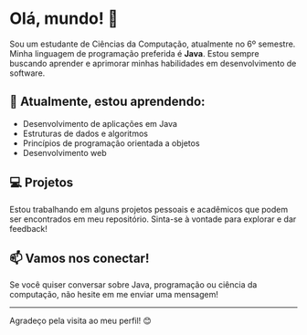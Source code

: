 # Olá, mundo! 👋

Sou um estudante de Ciências da Computação, atualmente no 6º semestre. Minha linguagem de programação preferida é **Java**. Estou sempre buscando aprender e aprimorar minhas habilidades em desenvolvimento de software.

## 🌱 Atualmente, estou aprendendo:

- Desenvolvimento de aplicações em Java
- Estruturas de dados e algoritmos
- Princípios de programação orientada a objetos
- Desenvolvimento web

## 💻 Projetos

Estou trabalhando em alguns projetos pessoais e acadêmicos que podem ser encontrados em meu repositório. Sinta-se à vontade para explorar e dar feedback!

## 📫 Vamos nos conectar!

Se você quiser conversar sobre Java, programação ou ciência da computação, não hesite em me enviar uma mensagem!

---

Agradeço pela visita ao meu perfil! 😊
